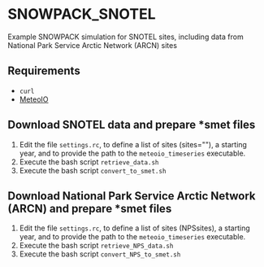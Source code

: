 # SNOWPACK_SNOTEL
Example SNOWPACK simulation for SNOTEL sites, including data from National Park Service Arctic Network (ARCN) sites

## Requirements
- `curl`
- [MeteoIO](https://meteoio.slf.ch)

## Download SNOTEL data and prepare *smet files

1. Edit the file `settings.rc`, to define a list of sites (sites=""), a starting year, and to provide the path to the `meteoio_timeseries` executable.
2. Execute the bash script `retrieve_data.sh`
3. Execute the bash script `convert_to_smet.sh`


## Download National Park Service Arctic Network (ARCN) and prepare *smet files

1. Edit the file `settings.rc`, to define a list of sites (NPSsites), a starting year, and to provide the path to the `meteoio_timeseries` executable.
2. Execute the bash script `retrieve_NPS_data.sh`
3. Execute the bash script `convert_NPS_to_smet.sh`
